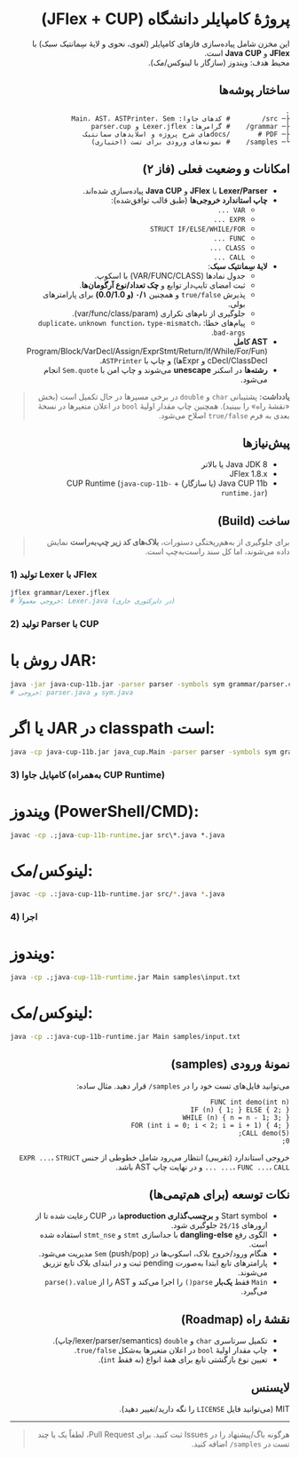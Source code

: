 <div dir="rtl">

# پروژهٔ کامپایلر دانشگاه (JFlex + CUP)

این مخزن شامل پیاده‌سازی فازهای کامپایلر (لغوی، نحوی و لایهٔ سِمانتیک سبک) با **JFlex** و **Java CUP** است.  
محیط هدف: ویندوز (سازگار با لینوکس/مک).

## ساختار پوشه‌ها
```
.
├─ src/        # کدهای جاوا: Main، AST، ASTPrinter، Sem
├─ grammar/    # گرامرها: Lexer.jflex و parser.cup
├─ docs/       # PDFهای شرح پروژه و اسلایدهای سمانتیک
└─ samples/    # نمونه‌های ورودی برای تست (اختیاری)
```

## امکانات و وضعیت فعلی (فاز ۲)
- **Lexer/Parser** با **JFlex** و **Java CUP** پیاده‌سازی شده‌اند.
- **چاپ استاندارد خروجی‌ها** (طبق قالب توافق‌شده):
  - `VAR ...`
  - `EXPR ...`
  - `STRUCT IF/ELSE/WHILE/FOR`
  - `FUNC ...`
  - `CLASS ...`
  - `CALL ...`
- **لایهٔ سِمانتیک سبک**:
  - جدول نمادها (VAR/FUNC/CLASS) با اسکوپ.
  - ثبت امضای تایپ‌دار توابع و **چک تعداد/نوع آرگومان‌ها**.
  - پذیرش `true/false` و همچنین **۰/۱ (و 0.0/1.0)** برای پارامترهای بولی.
  - جلوگیری از نام‌های تکراری (var/func/class/param).
  - پیام‌های خطا: `duplicate`، `unknown function`، `type-mismatch`، `bad-args`.
- **AST کامل** (Program/Block/VarDecl/Assign/ExprStmt/Return/If/While/For/FuncDecl/ClassDecl و Exprها) و چاپ با `ASTPrinter`.
- **رشته‌ها** در اسکنر **unescape** می‌شوند و چاپ امن با `Sem.quote` انجام می‌شود.

> **یادداشت:** پشتیبانی `char` و `double` در برخی مسیرها در حال تکمیل است (بخش «نقشهٔ راه» را ببینید). همچنین چاپ مقدار اولیهٔ `bool` در اعلان متغیرها در نسخهٔ بعدی به فرم `true/false` اصلاح می‌شود.

## پیش‌نیازها
- Java JDK 8 یا بالاتر  
- JFlex 1.8.x  
- Java CUP 11b (یا سازگار) + CUP Runtime (`java-cup-11b-runtime.jar`)

## ساخت (Build)
> برای جلوگیری از به‌هم‌ریختگی دستورات، **بلاک‌های کد زیر چپ‌به‌راست** نمایش داده می‌شوند، اما کل سند راست‌به‌چپ است.

<div dir="ltr">

### 1) تولید Lexer با JFlex
```bash
jflex grammar/Lexer.jflex
# خروجی معمولاً: Lexer.java (در دایرکتوری جاری)
```

### 2) تولید Parser با CUP
# روش با JAR:
```bash
java -jar java-cup-11b.jar -parser parser -symbols sym grammar/parser.cup
# خروجی: parser.java و sym.java
```
# یا اگر JAR در classpath است:
```bash
java -cp java-cup-11b.jar java_cup.Main -parser parser -symbols sym grammar/parser.cup
```

### 3) کامپایل جاوا (به‌همراه CUP Runtime)
# ویندوز (PowerShell/CMD):
```bat
javac -cp .;java-cup-11b-runtime.jar src\*.java *.java
```
# لینوکس/مک:
```bash
javac -cp .:java-cup-11b-runtime.jar src/*.java *.java
```

### 4) اجرا
# ویندوز:
```bat
java -cp .;java-cup-11b-runtime.jar Main samples\input.txt
```
# لینوکس/مک:
```bash
java -cp .:java-cup-11b-runtime.jar Main samples/input.txt
```

</div>

## نمونهٔ ورودی (samples)
می‌توانید فایل‌های تست خود را در `samples/` قرار دهید. مثال ساده:
```
FUNC int demo(int n)
IF (n) { 1; } ELSE { 2; }
WHILE (n) { n = n - 1; 3; }
FOR (int i = 0; i < 2; i = i + 1) { 4; }
CALL demo(5);
0;
```
خروجی استاندارد (تقریبی) انتظار می‌رود شامل خطوطی از جنس `EXPR ...`، `STRUCT ...`، `FUNC ...`، `CALL ...` و در نهایت چاپ AST باشد.

## نکات توسعه (برای هم‌تیمی‌ها)
- Start symbol و **برچسب‌گذاری production**‌ها در CUP رعایت شده تا از ارورهای `$1/$2` جلوگیری شود.
- الگوی رفع **dangling-else** با جداسازی `stmt` و `stmt_nse` استفاده شده است.
- هنگام ورود/خروج بلاک، اسکوپ‌ها در `Sem` (push/pop) مدیریت می‌شود.
- پارامترهای تابع ابتدا به‌صورت pending ثبت و در ابتدای بلاک تابع تزریق می‌شوند.
- `Main` فقط **یک‌بار** `parse()` را اجرا می‌کند و AST را از `parse().value` می‌گیرد.

## نقشهٔ راه (Roadmap)
- تکمیل سرتاسری `char` و `double` (lexer/parser/semantics/چاپ).
- چاپ مقدار اولیهٔ `bool` در اعلان متغیرها به‌شکل `true/false`.
- تعیین نوع بازگشتی تابع برای همهٔ انواع (نه فقط `int`).

## لایسنس
MIT (می‌توانید فایل `LICENSE` را نگه دارید/تغییر دهید).

---

> هرگونه باگ/پیشنهاد را در Issues ثبت کنید. برای Pull Request، لطفاً یک یا چند تست در `samples/` اضافه کنید.

</div>
